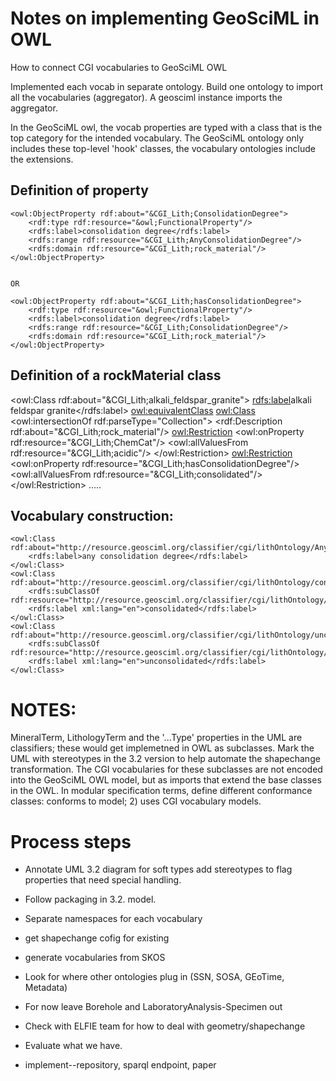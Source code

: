 # Notes on implementing GeoSciML in OWL

How to connect CGI vocabularies to GeoSciML OWL

Implemented each vocab in separate ontology. Build one ontology to import all the vocabularies (aggregator). A geosciml instance imports the aggregator.

In the GeoSciML owl, the vocab properties are typed with a class that is the top category for the intended vocabulary. The GeoSciML ontology only includes these top-level 'hook' classes, the vocabulary ontologies include the extensions.

## Definition of property
    <owl:ObjectProperty rdf:about="&CGI_Lith;ConsolidationDegree">
        <rdf:type rdf:resource="&owl;FunctionalProperty"/>
        <rdfs:label>consolidation degree</rdfs:label>
        <rdfs:range rdf:resource="&CGI_Lith;AnyConsolidationDegree"/>
        <rdfs:domain rdf:resource="&CGI_Lith;rock_material"/>
    </owl:ObjectProperty>
	
	
	OR
	
	<owl:ObjectProperty rdf:about="&CGI_Lith;hasConsolidationDegree">
        <rdf:type rdf:resource="&owl;FunctionalProperty"/>
        <rdfs:label>consolidation degree</rdfs:label>
        <rdfs:range rdf:resource="&CGI_Lith;ConsolidationDegree"/>
        <rdfs:domain rdf:resource="&CGI_Lith;rock_material"/>
    </owl:ObjectProperty>
	
	
## Definition of a rockMaterial class

<owl:Class rdf:about="&CGI_Lith;alkali_feldspar_granite">
        <rdfs:label>alkali feldspar granite</rdfs:label>
        <owl:equivalentClass>
            <owl:Class>
                <owl:intersectionOf rdf:parseType="Collection">
                    <rdf:Description rdf:about="&CGI_Lith;rock_material"/>
                    <owl:Restriction>
                        <owl:onProperty rdf:resource="&CGI_Lith;ChemCat"/>
                        <owl:allValuesFrom rdf:resource="&CGI_Lith;acidic"/>
                    </owl:Restriction>
                    <owl:Restriction>
                        <owl:onProperty rdf:resource="&CGI_Lith;hasConsolidationDegree"/>
                        <owl:allValuesFrom rdf:resource="&CGI_Lith;consolidated"/>
                    </owl:Restriction>
					.....
	
## Vocabulary construction:	
    <owl:Class rdf:about="http://resource.geosciml.org/classifier/cgi/lithOntology/AnyConsolDegree">
        <rdfs:label>any consolidation degree</rdfs:label>
    </owl:Class>
	<owl:Class rdf:about="http://resource.geosciml.org/classifier/cgi/lithOntology/consolidated">
        <rdfs:subClassOf rdf:resource="http://resource.geosciml.org/classifier/cgi/lithOntology/AnyConsolDegree"/>
        <rdfs:label xml:lang="en">consolidated</rdfs:label>
    </owl:Class>	
    <owl:Class rdf:about="http://resource.geosciml.org/classifier/cgi/lithOntology/unconsolidated">
        <rdfs:subClassOf rdf:resource="http://resource.geosciml.org/classifier/cgi/lithOntology/AnyConsolDegree"/>
        <rdfs:label xml:lang="en">unconsolidated</rdfs:label>
    </owl:Class>	
					
					
# NOTES:	
					
MineralTerm, LithologyTerm and the '...Type' properties in the UML are classifiers; these would get implemetned in OWL as subclasses. Mark the UML with stereotypes in the 3.2 version to help automate the shapechange transformation. The CGI vocabularies for these subclasses are not encoded into the GeoSciML OWL model, but as imports that extend the base classes in the OWL.  In modular specification terms, define different conformance classes: conforms to model; 2) uses CGI vocabulary models.


# Process steps

* Annotate UML 3.2 diagram for soft types add stereotypes to flag properties that need special handling.
* Follow packaging in 3.2. model.
* Separate namespaces for each vocabulary
* get shapechange cofig for existing
* generate vocabularies from SKOS
* Look for where other ontologies plug in (SSN, SOSA, GEoTime, Metadata)
* For now leave Borehole and LaboratoryAnalysis-Specimen out
* Check with ELFIE team for how to deal with geometry/shapechange

* Evaluate what we have. 

* implement--repository, sparql endpoint, paper


